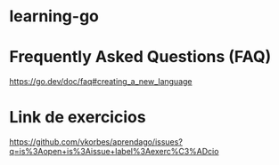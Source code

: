# learning-go

# Frequently Asked Questions (FAQ)

https://go.dev/doc/faq#creating_a_new_language

# Link de exercicios

https://github.com/vkorbes/aprendago/issues?q=is%3Aopen+is%3Aissue+label%3Aexerc%C3%ADcio

